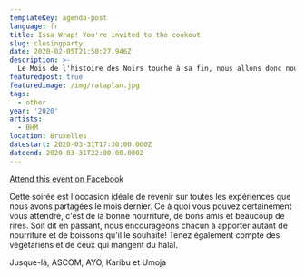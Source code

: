 ```yaml
---
templateKey: agenda-post
language: fr
title: Issa Wrap! You're invited to the cookout
slug: closingparty
date: 2020-02-05T21:50:27.946Z
description: >-
  Le Mois de l'histoire des Noirs touche à sa fin, nous allons donc nous déchaîner une dernière fois! Nous terminerons ce beau mois éducatif par un barbecue! Et devine quoi? VOUS ÊTES INVITÉ À LA COOKOUT!
featuredpost: true
featuredimage: /img/rataplan.jpg
tags:
  - other
year: '2020'
artists:
  - BHM
location: Bruxelles
datestart: 2020-03-31T17:30:00.000Z
dateend: 2020-03-31T22:00:00.000Z
---
```

[Attend this event on Facebook](https://www.facebook.com/events/2955298627825429/)



Cette soirée est l'occasion idéale de revenir sur toutes les expériences que nous avons partagées le mois dernier. Ce à quoi vous pouvez certainement vous attendre, c'est de la bonne nourriture, de bons amis et beaucoup de rires.
Soit dit en passant, nous encourageons chacun à apporter autant de nourriture et de boissons qu'il le souhaite! Tenez également compte des végétariens et de ceux qui mangent du halal.

Jusque-là, ASCOM, AYO, Karibu et Umoja
